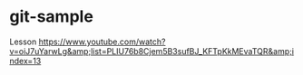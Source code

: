 # git-sample
Lesson https://www.youtube.com/watch?v=oiJ7uYarwLg&amp;list=PLIU76b8Cjem5B3sufBJ_KFTpKkMEvaTQR&amp;index=13
